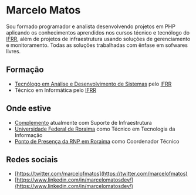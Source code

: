 # Marcelo Matos

Sou formado programador e analista desenvolvendo projetos em PHP aplicando os conhecimentos aprendidos nos cursos técnico e tecnólogo
do [IFRR](http://www.ifrr.edu.br/), além de projetos de infraestrutura usando soluções de gerenciamento e monitoramento. Todas as soluções trabalhadas com ênfase em sofwares livres.

## Formação

* [Tecnólogo em Análise e Desenvolvimento de Sistemas](http://www.ifrr.edu.br/campi/boa-vista/cursos/graduacao/tecnologia-em-gestao-hospitalar/midia/imagens/infraestrutura/tads/view) pelo [IFRR](http://www.ifrr.edu.br/)
* Técnico em Informática pelo [IFRR](http://www.ifrr.edu.br/)


## Onde estive

* [Complemento](https://complemento.net.br/) atualmente com Suporte de Infraestrutura
* [Universidade Federal de Roraima](http://ufrr.br) como Técnico em Tecnologia da Informação
* [Ponto de Presença da RNP em Roraima](http://www.pop-rr.rnp.br) como Coordenador Técnico

## Redes sociais

* [https://twitter.com/marcelofmatos](https://twitter.com/marcelofmatos)
* [https://www.linkedin.com/in/marcelomatosdev/](https://www.linkedin.com/in/marcelomatosdev/)